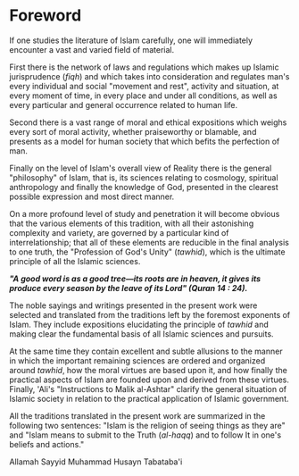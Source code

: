 Foreword
========

If one studies the literature of Islam carefully, one will immediately
encounter a vast and varied field of material.

First there is the network of laws and regulations which makes up
Islamic jurisprudence (*fiqh*) and which takes into consideration and
regulates man's every individual and social "movement and rest",
activity and situation, at every moment of time, in every place and
under all conditions, as well as every particular and general occurrence
related to human life.

Second there is a vast range of moral and ethical expositions which
weighs every sort of moral activity, whether praiseworthy or blamable,
and presents as a model for human society that which befits the
perfection of man.

Finally on the level of Islam's overall view of Reality there is the
general "philosophy" of Islam, that is, its sciences relating to
cosmology, spiritual anthropology and finally the knowledge of God,
presented in the clearest possible expression and most direct manner.

On a more profound level of study and penetration it will become obvious
that the various elements of this tradition, with all their astonishing
complexity and variety, are governed by a particular kind of
interrelationship; that all of these elements are reducible in the final
analysis to one truth, the "Profession of God's Unity" (*tawhid*), which
is the ultimate principle of all the Islamic sciences.

***"A good word is as a good tree—its roots are in heaven, it gives its
produce every season by the leave of its Lord" (Quran 14 : 24).***

The noble sayings and writings presented in the present work were
selected and translated from the traditions left by the foremost
exponents of Islam. They include expositions elucidating the principle
of *tawhid* and making clear the fundamental basis of all Islamic
sciences and pursuits.

At the same time they contain excellent and subtle allusions to the
manner in which the important remaining sciences are ordered and
organized around *tawhid*, how the moral virtues are based upon it, and
how finally the practical aspects of Islam are founded upon and derived
from these virtues. Finally, 'Ali's "Instructions to Malik al-Ashtar"
clarify the general situation of Islamic society in relation to the
practical application of Islamic government.

All the traditions translated in the present work are summarized in the
following two sentences: "Islam is the religion of seeing things as they
are" and "Islam means to submit to the Truth (*al-haqq*) and to follow
It in one's beliefs and actions."

Allamah Sayyid Muhammad Husayn Tabataba'i


